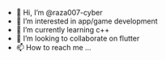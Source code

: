 - 👋 Hi, I’m @raza007-cyber
- 👀 I’m interested in app/game development 
- 🌱 I’m currently learning c++
- 💞️ I’m looking to collaborate on flutter 
- 📫 How to reach me ...

<!---
raza007-cyber/raza007-cyber is a ✨ special ✨ repository because its `README.md` (this file) appears on your GitHub profile.
You can click the Preview link to take a look at your changes.
--->
